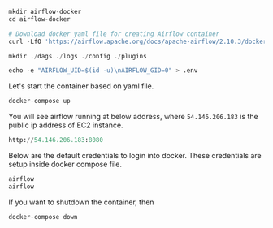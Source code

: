 ```python
mkdir airflow-docker
cd airflow-docker

# Download docker yaml file for creating Airflow container
curl -LfO 'https://airflow.apache.org/docs/apache-airflow/2.10.3/docker-compose.yaml'

mkdir ./dags ./logs ./config ./plugins

echo -e "AIRFLOW_UID=$(id -u)\nAIRFLOW_GID=0" > .env
```

Let's start  the container based on yaml file.
```python
docker-compose up
```

You will see airflow running at below address, where `54.146.206.183` is the public ip address of EC2 instance.
```python
http://54.146.206.183:8080
```
Below are the default credentials to login into docker. These credentials are setup inside docker compose file. 
```python
airflow
airflow
```

If you want to shutdown the container, then 
```python
docker-compose down
```
